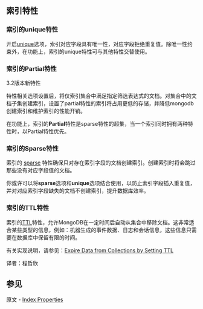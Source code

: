 ## 索引特性
### 索引的unique特性
开启[unique](https:_docs.mongodb.com_manual_core_index-unique)选项，索引对应字段具有唯一性，对应字段拒绝重复值。除唯一性约束外，在功能上，索引的unique特性可与其他特性交替使用。
### 索引的Partial特性
3.2版本新特性

特性相关选项设置后，将仅索引集合中满足指定筛选表达式的文档。对集合中的文档子集创建索引，设置了partial特性的索引将占用更低的存储，并降低mongodb创建索引和维护索引的性能开销。

在功能上，索引的**Partial**特性是sparse特性的超集，当一个索引同时拥有两种特性时，以Partial特性优先。

### 索引的Sparse特性
索引的 [sparse](https:_docs.mongodb.com_manual_core_index-sparse) 特性确保只对存在索引字段的文档创建索引。创建索引时将会跳过那些没有对应字段值的文档。

你或许可以将**sparse**选项和**unique**选项结合使用，以防止索引字段插入重复值，并对对应索引字段缺失的文档不创建索引，提升数据库效率。

### 索引的TTL特性
索引的[TTL](https:_docs.mongodb.com_manual_core_index-ttl)特性，允许MongoDB在一定时间后自动从集合中移除文档。这非常适合某些类型的信息，例如：机器生成的事件数据、日志和会话信息，这些信息只需要在数据库中保留有限的时间。

有关实现说明，请参见：[Expire Data from Collections by Setting TTL](https:_docs.mongodb.com_manual_tutorial_expire-data)

译者：程哲欣


## 参见

原文 - [Index Properties]( https://docs.mongodb.com/manual/core/index-properties/ )

